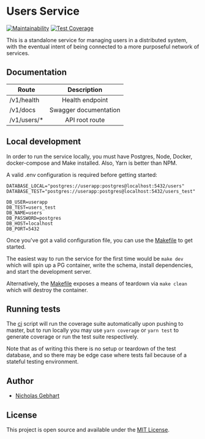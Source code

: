 # Users Service

[![Maintainability](https://api.codeclimate.com/v1/badges/1085a7c8e0eac2e53638/maintainability)](https://codeclimate.com/github/gebhartn/user-service/maintainability) [![Test Coverage](https://api.codeclimate.com/v1/badges/1085a7c8e0eac2e53638/test_coverage)](https://codeclimate.com/github/gebhartn/user-service/test_coverage)

This is a standalone service for managing users in a distributed system, with the eventual intent of being connected to a more purposeful network of services.

## Documentation

| Route    | Description   |
|----------|:-------------:|
| /v1/health | Health endpoint |
| /v1/docs    | Swagger documentation |
| /v1/users/*  |  API root route   |

## Local development

In order to run the service locally, you must have Postgres, Node, Docker, docker-compose and Make installed. Also, Yarn is better than NPM.

A valid .env configuration is required before getting started:

```
DATABASE_LOCAL="postgres://userapp:postgres@localhost:5432/users"
DATABASE_TEST="postgres://userapp:postgres@localhost:5432/users_test"

DB_USER=userapp
DB_TEST=users_test
DB_NAME=users
DB_PASSWORD=postgres
DB_HOST=localhost
DB_PORT=5432
```

Once you've got a valid configuration file, you can use the [Makefile](Makefile) to get started.

The easiest way to run the service for the first time would be `make dev` which will spin up a PG container, write the schema, install dependencies, and start the development server.

Alternatively, the [Makefile](Makefile) exposes a means of teardown via `make clean` which will destroy the container.

## Running tests

The [ci](./.github/workflows) script will run the coverage suite automatically upon pushing to master, but to run locally you may use `yarn coverage` or `yarn test` to generate coverage or run the test suite respectively.

Note that as of writing this there is no setup or teardown of the test database, and so there may be edge case where tests fail because of a stateful testing environment.

## Author

- [Nicholas Gebhart](https://nicholasgebhart.com)

## License

This project is open source and available under the [MIT License](LICENSE).
